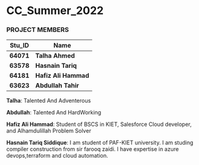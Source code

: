 # CC_Summer_2022

### PROJECT MEMBERS ###
Stu_ID | Name
------------ | -------------
**64071** | **Talha Ahmed**
**63578** | **Hasnain Tariq**
**64181** | **Hafiz Ali Hammad**
**63623** | **Abdullah Tahir**


**Talha**: Talented And Adventerous

**Abdullah**: Talented And HardWorking

**Hafiz Ali Hammad**: Student of BSCS in KIET, Salesforce Cloud developer, and Alhamdulillah Problem Solver 

**Hasnain Tariq Siddique**: I am student of PAF-KIET university. I am studing compiler construction from sir farooq zaidi. I have expertise in azure devops,terraform and cloud automation.
